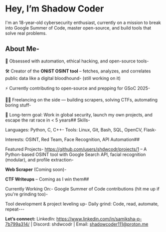 
# Hey, I’m Shadow Coder

I'm an 18-year-old cybersecurity enthusiast, currently on a mission to break into Google Summer of Code, master open-source, and build tools that solve real problems.

## About Me- 

🧠 Obsessed with automation, ethical hacking, and open-source tools-

🛠️ Creator of the **ONiST OSINT tool** – fetches, analyzes, and correlates public data like a digital bloodhound- (still working on it)

⚡ Currently contributing to open-source and prepping for GSoC 2025- 

🧑‍💻 Freelancing on the side — building scrapers, solving CTFs, automating boring stuff- 

🎯 Long-term goal: Work in global security, launch my own projects, and escape the rat race in < 5 years## Skills- 

Languages: Python, C, C++- Tools: Linux, Git, Bash, SQL, OpenCV, Flask- 

Interests: OSINT, Red Team, Face Recognition, API Automation## 

Featured Projects- https://github.com/users/shdwcodr/projects/1 – A Python-based OSINT tool with Google Search API, facial recognition (modular), and profile extraction- 

**Web Scraper** (Coming soon)- 

**CTF Writeups** – Coming as I win them## 

Currently Working On:- Google Summer of Code contributions (hit me up if you're grinding too)- 

Tool development & project leveling up- Daily grind: Code, read, automate, repeat---


**Let’s connect:**  LinkedIn: https://www.linkedin.com/in/samiksha-p-7b799a314/ | Discord: shdwcodr | Email:  shadowcoder111@proton.me
<!--
**shdwcodr/shdwcodr** is a ✨ _special_ ✨ repository because its `README.md` (this file) appears on your GitHub profile.

Here are some ideas to get you started:

- 🔭 I’m currently working on ...
- 🌱 I’m currently learning ...
- 👯 I’m looking to collaborate on ...
- 🤔 I’m looking for help with ...
- 💬 Ask me about ...
- 📫 How to reach me: ...
- 😄 Pronouns: ...
- ⚡ Fun fact: ...
-->
